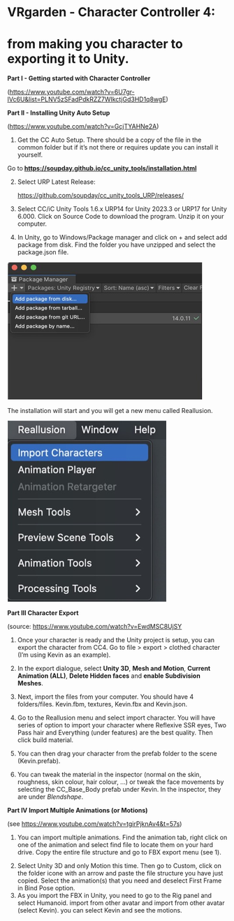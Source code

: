 # VRgarden - Character Controller 4:
# from making you character to exporting it to Unity.

<b>Part I - Getting started with Character Controller</b></p>

<p class="p4"><span class="s1">(<a href="https://www.youtube.com/watch?v=6U7gr-IVc6U&amp;list=PLNV5zSFadPdkRZZ7WIkctjGd3HD1q8wgE"><span class="s2">https://www.youtube.com/watch?v=6U7gr-IVc6U&amp;list=PLNV5zSFadPdkRZZ7WIkctjGd3HD1q8wgE</span></a>)</span></p>

<b>Part II - Installing Unity Auto Setup</b></p>
<p class="p4"><span class="s1">(<a href="https://www.youtube.com/watch?v=GcjTYAHNe2A"><span class="s2">https://www.youtube.com/watch?v=GcjTYAHNe2A</span></a>)</span></p>

1. Get the CC Auto Setup. There should be a copy of the file in the common folder but if it’s not there or requires update you can install it yourself.

<p class="p4"><span class="s1">Go to<b> </b><a href="https://soupday.github.io/cc_unity_tools/installation.html"><span class="s2"><b>https://soupday.github.io/cc_unity_tools/installation.html</b></span></a></span></p>

2. Select URP Latest Release:</p>
https://github.com/soupday/cc_unity_tools_URP/releases/

3. Select CC/iC Unity Tools 1.6.x URP14 for Unity 2023.3 or URP17 for Unity 6.000. Click on Source Code to download the program. Unzip it on your computer.</p>

4. In Unity, go to Windows/Package manager and click on + and select add package from disk. Find the folder you have unzipped and select the package.json file.<span class="Apple-converted-space"> </span></p>

<p align="left"><img src="images/character01.jpg"/></p>

The installation will start and you will get a new menu called Reallusion.</p>

<p align="left"><img src="images/character02.jpg"/></p>

<b>Part III Character Export<span class="Apple-converted-space"> </span></b></p>
<p class="p4"><span class="s1">(source: <a href="https://www.youtube.com/watch?v=EwdMSC8UjSY"><span class="s2">https://www.youtube.com/watch?v=EwdMSC8UjSY</span></a></span></p>

1. Once your character is ready and the Unity project is setup, you can export the character from CC4. Go to file &gt; export &gt; clothed character (I’m using Kevin as an example).<span class="Apple-converted-space"> </span></p>

2. In the export dialogue, select <b>Unity 3D</b>, <b>Mesh and Motion</b>, <b>Current Animation (ALL)</b>, <b>Delete Hidden faces</b> and <b>enable Subdivision Meshes</b>.<span class="Apple-converted-space"> </span></p>

3. Next, import the files from your computer. You should have 4 folders/files. Kevin.fbm, textures, Kevin.fbx and Kevin.json.</p>

4. Go to the Reallusion menu and select import character. You will have series of option to import your character where Reflexive SSR eyes, Two Pass hair and Everything (under features) are the best quality. Then click build material.<span class="Apple-converted-space"> </span></p>

5. You can then drag your character from the prefab folder to the scene (Kevin.prefab).</p>

6. You can tweak the material in the inspector (normal on the skin, roughness, skin colour, hair colour, ...) or tweak the face movements by selecting the CC_Base_Body prefab under Kevin. In the inspector, they are under <i>Blendshape</i>. 

<b>Part IV Import Multiple Animations (or Motions)</b></p>
<p class="p4"><span class="s1">(see <a href="https://www.youtube.com/watch?v=tgirPjknAv4&amp;t=57s"><span class="s2">https://www.youtube.com/watch?v=tgirPjknAv4&amp;t=57s</span></a>)</span></p>

1. You can import multiple animations. Find the animation tab, right click on one of the animation and select find file to locate them on your hard drive. Copy the entire file structure and go to FBX export menu (see 1).</p>
2. Select Unity 3D and only Motion this time. Then go to Custom, click on the folder icone with an arrow and paste the file structure you have just copied. Select the animation(s) that you need and deselect First Frame in Bind Pose option.
3. As you import the FBX in Unity, you need to go to the Rig panel and select Humanoid. import from other avatar and import from other avatar (select Kevin). you can select Kevin and see the motions. <span class="Apple-converted-space"> </span></p>